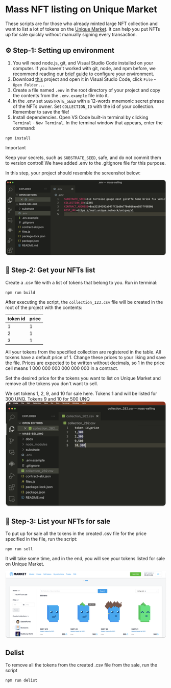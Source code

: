 # Mass NFT listing on Unique Market

These scripts are for those who already minted large NFT collection and want to list a lot of tokens on the [Unique Market](https://unqnft.io). It can help you put NFTs up for sale quickly without manually signing every transaction.

## ⚙️ Step-1: Setting up environment

1. You will need node.js, git, and Visual Studio Code installed on your computer. If you haven't worked with git, node, and npm before, we recommend reading our [brief guide](https://docs.unique.network/tutorials/minting/setup-environment.html) to configure your environment.
2. Download [this](https://github.com/UniqueNetwork/mass-selling/tree/master) project and open it in Visual Studio Code, click `File` - `Open Folder...`
3. Create a file named `.env` in the root directory of your project and copy the contents from the `.env.example` file into it.
4. In the .env set `SUBSTRATE_SEED` with a 12-words mnemonic secret phrase of the NFTs owner. Set `COLLECTION_ID` with the id of your collection. Remember to save the file!
5. Install dependencies. Open VS Code built-in terminal by clicking `Terminal` - `New Terminal`. In the terminal window that appears, enter the command:

```sh:no-line-numbers
npm install
```

> [!IMPORTANT]
> Keep your secrets, such as `SUBSTRATE_SEED`, safe, and do not commit them to version control! We have added .env to the .gitignore file for this purpose.

In this step, your project should resemble the screenshot below:

![Set up](./docs/set-up.png)

## 📄 Step-2: Get your NFTs list

Create a .csv file with a list of tokens that belong to you. Run in terminal:

```sh:no-line-numbers
npm run build
```

After executing the script, the `collection_123.csv` file will be created in the root of the project with the contents:

| token id | price |
|----------|-------|
| 1        | 1     |
| 2        | 1     |
| 3        | 1     |

All your tokens from the specified collection are registered in the table. All tokens have a default price of 1. Change these prices to your liking and save the file.
Prices are expected to be written without decimals, so 1 in the price cell means 1 000 000 000 000 000 000 in a contract.

Set the desired price for the tokens you want to list on Unique Market and remove all the tokens you don't want to sell.

We set tokens 1, 2, 9, and 10 for sale here. Tokens 1 and will be listed for 300 UNQ. Tokens 9 and 10 for 500 UNQ
![Prepare for sale](./docs/prepare.png)

## 🎁 Step-3: List your NFTs for sale

To put up for sale all the tokens in the created .csv file for the price specified in the file, run the script:

```sh:no-line-numbers
npm run sell
```

It will take some time, and in the end, you will see your tokens listed for sale on Unique Market.

![Listed](./docs/listed.png)

## Delist

To remove all the tokens from the created .csv file from the sale, run the script

```sh:no-line-numbers
npm run delist
```
